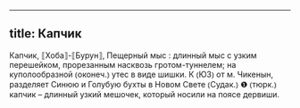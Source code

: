 
---
title: Капчик
---
Капчик, ⟦Хоба⟧-⟦Бурун⟧, Пещерный мыс
: длинный мыс с узким перешейком, прорезанным насквозь гротом-туннелем; на куполообразной ⦅оконеч.⦆ утес в виде шишки. К ⦅ЮЗ⦆ от м. Чикенын, разделяет Синюю и Голубую бухты в Новом Свете ⦅Судак.⦆ ❶ ⦅тюрк.⦆ капчик – длинный узкий мешочек, который носили на поясе дервиши.

